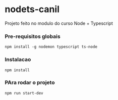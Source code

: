 # nodets-canil
Projeto feito no modulo do curso Node + Typescript


### Pre-requisitos globais
`npm install -g nodemon typescript ts-node`

### Instalacao
`npm install`

### PAra rodar o projeto
`npm run start-dev`